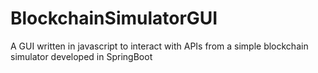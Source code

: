 # BlockchainSimulatorGUI
A GUI written in javascript to interact with APIs from a simple blockchain simulator developed in SpringBoot
